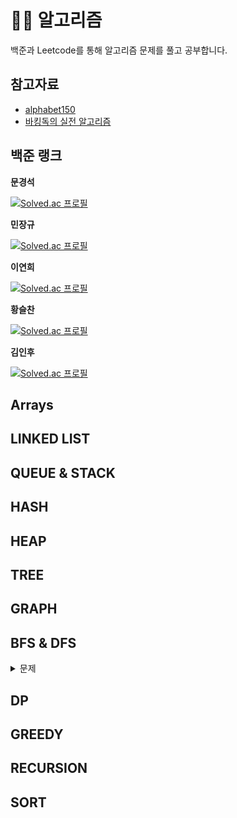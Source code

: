 # 🧙‍♀️ 알고리즘

백준과 Leetcode를 통해 알고리즘 문제를 풀고 공부합니다.

## 참고자료 
  - [alphabet150](https://alphabet150.com/)
  - [바킹독의 실전 알고리즘](https://github.com/encrypted-def/basic-algo-lecture/blob/master/workbook.md)

## 백준 랭크

**문경석**

[![Solved.ac
프로필](http://mazassumnida.wtf/api/v2/generate_badge?boj=mks0705)](https://solved.ac/mks0705)

**민장규**

[![Solved.ac
프로필](http://mazassumnida.wtf/api/v2/generate_badge?boj=alswkdrb1)](https://solved.ac/alswkdrb1)

**이연희**

[![Solved.ac
프로필](http://mazassumnida.wtf/api/v2/generate_badge?boj=lyh951212)](https://solved.ac/lyh951212)

**황슬찬**

[![Solved.ac
프로필](http://mazassumnida.wtf/api/v2/generate_badge?boj=seulchan)](https://solved.ac/seulchan)

**김인후**

[![Solved.ac
프로필](http://mazassumnida.wtf/api/v2/generate_badge?boj=itstimi)](https://solved.ac/itstimi)

## Arrays

## LINKED LIST

## QUEUE & STACK

## HASH

## HEAP

## TREE

## GRAPH

## BFS & DFS

<details>
<summary> 문제 </summary>

- [유기농 배추](https://www.acmicpc.net/problem/1012)
  - [슬찬](bfs_dfs/baekjoon_1012/chan_1012.py)
  - [장규](bfs_dfs/baekjoon_1012/min_1012.cpp)
  - [연희](bfs_dfs/baekjoon_1012/yeonhee_1012.py)
  - [경석](bfs_dfs/baekjoon_1012/moon_1012.java)

- [Find All Possible Recipes from Given Supplies](https://leetcode.com/problems/find-all-possible-recipes-from-given-supplies/)
  - [슬찬](bfs_dfs/leet_2115/chan_2115.py)
  - [장규](bfs_dfs/leet_2115/min_2115.cpp)
  - [연희](bfs_dfs/leet_2115/yeonhee_2115.py)
  - [경석](bfs_dfs/leet_2115/moon_2115.java)

- [불!](https://www.acmicpc.net/problem/4179)
  - [슬찬](bfs_dfs/baekjoon_4179/chan_4179.py)
  - [장규]()
  - [연희]()
  - [경석]()

- [Most Stones Removed with Same Row or Column](https://leetcode.com/problems/most-stones-removed-with-same-row-or-column/)
  - [슬찬](bfs_dfs/leet_947/chan_947.py)
  - [장규]()
  - [연희]()
  - [경석]()

- [미로 탐색](https://www.acmicpc.net/problem/2178)
  - [슬찬](bfs_dfs/baekjoon_2178/chan_2178.py)
  - [장규]()
  - [연희]()
  - [경석]()
</details>

## DP

## GREEDY

## RECURSION

## SORT
